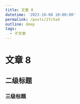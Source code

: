 ```yaml
---
title: 文章 8
datetime: '2023-10-08 10:00:00'
permalink: /posts/2fc5ad
outline: deep
tags:
  - 子文章
---
```


# 文章 8

## 二级标题

### 三级标题
